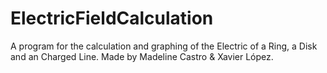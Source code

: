 # ElectricFieldCalculation
A program for the calculation and graphing of the Electric of a Ring, a Disk and an Charged Line. Made by Madeline Castro &amp; Xavier López.
